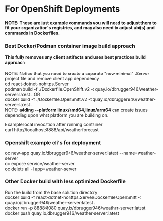 # For OpenShift Deployments
**NOTE: These are just example commands you will need to adjust them to fit your organization's registries, and may also need to adjust ubi(s) and commands in Dockerfiles.**
### Best Docker/Podman container image build approach
#### This fully removes any client artifacts and uses best practices build approach
NOTE:  Notice that you need to create a separate "new minimal" .Server project file and remove client app dependency  
cd react-dotnet-nohttps.Server  
podman build  -f ./Dockerfile.OpenShift.v2 -t quay.io/dbrugger946/weather-server:latest  . 
OR  
docker build -f ./Dockerfile.OpenShift.v2 -t quay.io/dbrugger946/weather-server:latest .  
NOTE: **adding  --platform linux/amd64,linux/arm64** can create issues depending upon what platform you are building on.
  
Example local invocation after running container  
curl http://localhost:8888/api/weatherforecast

### Openshift example cli's for deployment
oc new-app quay.io/dbrugger946/weather-server:latest --name=weather-server  
oc expose service/weather-server  
oc delete all -l app=weather-server  

### Other Docker build with less optimized Dockerfile
Run the build from the base solution directory  
docker build  -f react-dotnet-nohttps.Server/Dockerfile.OpenShift -t quay.io/dbrugger946/weather-server:latest  .  
docker run -p 8888:8080 quay.io/dbrugger946/weather-server:latest  
docker push quay.io/dbrugger946/weather-server:latest
